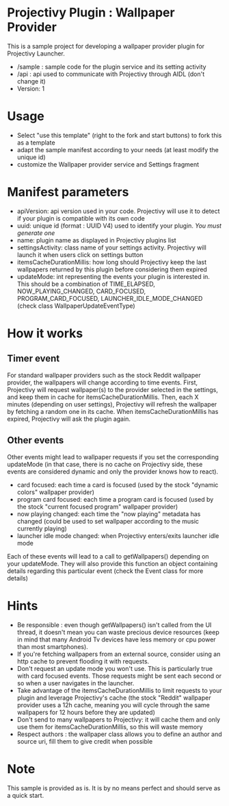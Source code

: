 # Projectivy Plugin : Wallpaper Provider

This is a sample project for developing a wallpaper provider plugin for Projectivy Launcher.
- /sample : sample code for the plugin service and its setting activity
- /api : api used to communicate with Projectivy through AIDL (don't change it)
- Version: 1
 
# Usage
- Select "use this template" (right to the fork and start buttons) to fork this as a template
- adapt the sample manifest according to your needs (at least modify the unique id)
- customize the Wallpaper provider service and Settings fragment

# Manifest parameters
- apiVersion: api version used in your code. Projectivy will use it to detect if your plugin is compatible with its own code
- uuid: unique id (format : UUID V4) used to identify your plugin. *You must generate one*
- name: plugin name as displayed in Projectivy plugins list
- settingsActivity: class name of your settings activity. Projectivy will launch it when users click on settings button
- itemsCacheDurationMillis: how long should Projectivy keep the last wallpapers returned by this plugin before considering them expired
- updateMode: int representing the events your plugin is interested in. This should be a combination of TIME_ELAPSED, NOW_PLAYING_CHANGED, CARD_FOCUSED, PROGRAM_CARD_FOCUSED, LAUNCHER_IDLE_MODE_CHANGED (check class WallpaperUpdateEventType)

# How it works
## Timer event
For standard wallpaper providers such as the stock Reddit wallpaper provider, the wallpapers will change according to time events.
First, Projectivy will request wallpaper(s) to the provider selected in the settings, and keep them in cache for itemsCacheDurationMillis.
Then, each X minutes (depending on user settings), Projectivy will refresh the wallpaper by fetching a random one in its cache.
When itemsCacheDurationMillis has expired, Projectivy will ask the plugin again.

## Other events
Other events might lead to wallpaper requests if you set the corresponding updateMode (in that case, there is no cache on Projectivy side, these events are considered dynamic and only the provider knows how to react).
- card focused: each time a card is focused (used by the stock "dynamic colors" wallpaper provider)
- program card focused: each time a program card is focused (used by the stock "current focused program" wallpaper provider)
- now playing changed: each time the "now playing" metadata has changed (could be used to set wallpaper according to the music currently playing)
- launcher idle mode changed: when Projectivy enters/exits launcher idle mode

Each of these events will lead to a call to getWallpapers() depending on your updateMode. They will also provide this function an object containing details regarding this particular event (check the Event class for more details)

# Hints
- Be responsible : even though getWallpapers() isn't called from the UI thread, it doesn't mean you can waste precious device resources (keep in mind that many Android Tv devices have less memory or cpu power than most smartphones).
- If you're fetching wallpapers from an external source, consider using an http cache to prevent flooding it with requests.
- Don't request an update mode you won't use. This is particularly true with card focused events. Those requests might be sent each second or so when a user navigates in the launcher.
- Take advantage of the itemsCacheDurationMillis to limit requests to your plugin and leverage Projectivy's cache (the stock "Reddit" wallpaper provider uses a 12h cache, meaning you will cycle through the same wallpapers for 12 hours before they are updated)
- Don't send to many wallpapers to Projectivy: it will cache them and only use them for itemsCacheDurationMillis, so this will waste memory 
- Respect authors : the wallpaper class allows you to define an author and source uri, fill them to give credit when possible

# Note
This sample is provided as is. It is by no means perfect and should serve as a quick start.
